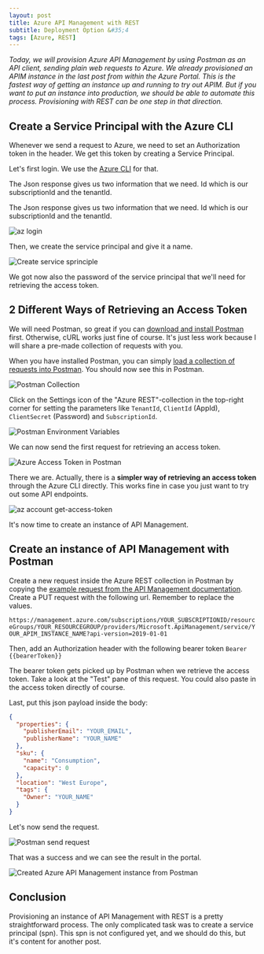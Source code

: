 ```yaml
---
layout: post
title: Azure API Management with REST
subtitle: Deployment Option &#35;4
tags: [Azure, REST]
---
```


*Today, we will provision Azure API Management by using Postman as an API client, sending plain web requests to Azure. We already provisioned an APIM instance in the last post from within the Azure Portal. This is the fastest way of getting an instance up and running to try out APIM. But if you want to put an instance into production, we should be able to automate this process. Provisioning with REST can be one step in that direction.*

## Create a Service Principal with the Azure CLI
Whenever we send a request to Azure, we need to set an Authorization token in the header. We get this token by creating a Service Principal.

Let's first login. We use the [Azure CLI](https://docs.microsoft.com/en-us/cli/azure/?view=azure-cli-latest) for that.

The Json response gives us two information that we need. Id which is our subscriptionId and the tenantId.

The Json response gives us two information that we need. Id which is our subscriptionId and the tenantId.

![az login](https://media-exp1.licdn.com/dms/image/C4D12AQEh57gXx86QuQ/article-inline_image-shrink_1500_2232/0?e=1591833600&v=beta&t=m5HiLpls2OV1aN1raTdfZeMoIOhI-_i-83t6EUR26MI)

Then, we create the service principal and give it a name.


![Create service sprinciple](https://media-exp1.licdn.com/dms/image/C4D12AQHYn_I2XauKSA/article-inline_image-shrink_1500_2232/0?e=1591833600&v=beta&t=Mn6mdEkRl925WSZhuIgB9foWKBqoHzyNEobR76mMDnc)

We got now also the password of the service principal that we'll need for retrieving the access token.

## 2 Different Ways of Retrieving an Access Token
We will need Postman, so great if you can [download and install Postman](https://www.getpostman.com/) first. Otherwise, cURL works just fine of course. It's just less work because I will share a pre-made collection of requests with you.

When you have installed Postman, you can simply [load a collection of requests into Postman](https://app.getpostman.com/run-collection/41b9fa3b957c297f283d#?env%5BAzure%20REST%5D=W3siZW5hYmxlZCI6dHJ1ZSwia2V5IjoidGVuYW50SWQiLCJ2YWx1ZSI6IiIsInR5cGUiOiJ0ZXh0In0seyJlbmFibGVkIjp0cnVlLCJrZXkiOiJjbGllbnRJZCIsInZhbHVlIjoiIiwidHlwZSI6InRleHQifSx7ImVuYWJsZWQiOnRydWUsImtleSI6ImNsaWVudFNlY3JldCIsInZhbHVlIjoiIiwidHlwZSI6InRleHQifSx7ImVuYWJsZWQiOnRydWUsImtleSI6InJlc291cmNlIiwidmFsdWUiOiJodHRwczovL21hbmFnZW1lbnQuYXp1cmUuY29tLyIsInR5cGUiOiJ0ZXh0In0seyJlbmFibGVkIjp0cnVlLCJrZXkiOiJzdWJzY3JpcHRpb25JZCIsInZhbHVlIjoiIiwidHlwZSI6InRleHQifV0=). You should now see this in Postman.

![Postman Collection](https://media-exp1.licdn.com/dms/image/C4D12AQE8JV1lnLFbpA/article-inline_image-shrink_1500_2232/0?e=1591833600&v=beta&t=eJKkmBWsV0q48Z7TGJSdl4dTZkm0iGJXpV3HatLRHzw)

Click on the Settings icon of the "Azure REST"-collection in the top-right corner for setting the parameters like `TenantId`, `ClientId` (AppId), `ClientSecret` (Password) and `SubscriptionId`.

![Postman Environment Variables](https://media-exp1.licdn.com/dms/image/C4D12AQGxhhJXMtauWw/article-inline_image-shrink_1500_2232/0?e=1591833600&v=beta&t=PgpZ3oAoqVVRUGv9S4HFItoxl2TFBD5G51HpEobJRAU)

We can now send the first request for retrieving an access token.

![Azure Access Token in Postman](https://media-exp1.licdn.com/dms/image/C4D12AQGfZ4aRmJ1Hrg/article-inline_image-shrink_1500_2232/0?e=1591833600&v=beta&t=K548hr3Fm3WEBu9_-AbTswAYvJBseroNdLQFAjI08z4)

There we are. Actually, there is a **simpler way of retrieving an access token** through the Azure CLI directly. This works fine in case you just want to try out some API endpoints.

![az account get-access-token](https://media-exp1.licdn.com/dms/image/C4D12AQFqw_0xPkePeQ/article-inline_image-shrink_1000_1488/0?e=1591833600&v=beta&t=pBmlEpNIa9dorrZd443h3yetm8rxkLmBo7RSC4fh3KM)

It's now time to create an instance of API Management.

## Create an instance of API Management with Postman

Create a new request inside the Azure REST collection in Postman by copying the [example request from the API Management documentation](https://docs.microsoft.com/en-us/rest/api/apimanagement/2019-01-01/apimanagementservice/createorupdate#apimanagementcreateservice). Create a PUT request with the following url. Remember to replace the values.

`https://management.azure.com/subscriptions/YOUR_SUBSCRIPTIONID/resourceGroups/YOUR_RESOURCEGROUP/providers/Microsoft.ApiManagement/service/YOUR_APIM_INSTANCE_NAME?api-version=2019-01-01`

Then, add an Authorization header with the following bearer token `Bearer {{bearerToken}}`

The bearer token gets picked up by Postman when we retrieve the access token. Take a look at the "Test" pane of this request. You could also paste in the access token directly of course.

Last, put this json payload inside the body:

```json
{
  "properties": {
    "publisherEmail": "YOUR_EMAIL",
    "publisherName": "YOUR_NAME"
  },
  "sku": {
    "name": "Consumption",
    "capacity": 0
  },
  "location": "West Europe",
  "tags": {
    "Owner": "YOUR_NAME"
  }
}
```

Let's now send the request.

![Postman send request](https://media-exp1.licdn.com/dms/image/C4D12AQEe7zUUGWAWGw/article-inline_image-shrink_1500_2232/0?e=1591833600&v=beta&t=5GRDbrLDeL1GyGSSTXzLjtw-mwM1BYT5VkALndyKtq0)

That was a success and we can see the result in the portal.

![Created Azure API Management instance from Postman](https://media-exp1.licdn.com/dms/image/C4D12AQEVFpw2IjMt8A/article-inline_image-shrink_1500_2232/0?e=1591833600&v=beta&t=B2bMTiJ0aZK8WgoTTPNCtJJxUUVDkVLC3xSm8BBzchI)

## Conclusion
Provisioning an instance of API Management with REST is a pretty straightforward process. The only complicated task was to create a service principal (spn). This spn is not configured yet, and we should do this, but it's content for another post.